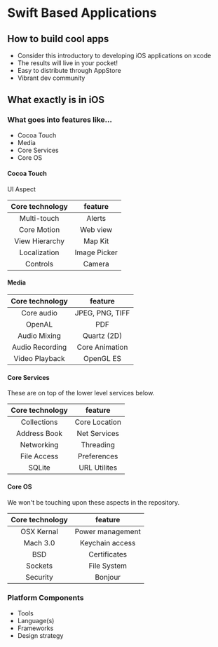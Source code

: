 # Swift Based Applications

## How to build cool apps

* Consider this introductory to developing iOS applications on xcode
* The results will live in your pocket!
* Easy to distribute through AppStore
* Vibrant dev community

## What exactly is in iOS

### What goes into features like...

* Cocoa Touch
* Media
* Core Services
* Core OS

#### Cocoa Touch

UI Aspect

| Core technology | feature |
|:--:|:--:|
| Multi-touch | Alerts |
| Core Motion | Web view|
| View Hierarchy | Map Kit|
| Localization | Image Picker|
| Controls | Camera | 

#### Media

| Core technology | feature |
|:--:|:--:|
| Core audio | JPEG, PNG, TIFF|
| OpenAL | PDF|
| Audio Mixing | Quartz (2D)|
| Audio Recording | Core Animation|
| Video Playback | OpenGL ES

#### Core Services

These are on top of the lower level services below. 

| Core technology | feature |
|:--:|:--:|
| Collections | Core Location|
| Address Book | Net Services|
| Networking | Threading |
| File Access | Preferences |
| SQLite | URL Utilites

#### Core OS

We won't be touching upon these aspects in the repository.

| Core technology | feature |
|:--:|:--:|
| OSX Kernal| Power management | 
|Mach 3.0 | Keychain access|
|BSD | Certificates|
|Sockets | File System|
|Security | Bonjour|

### Platform Components

* Tools
* Language(s)
* Frameworks
* Design strategy